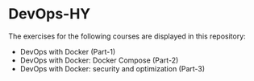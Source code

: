 # DevOps-HY

The exercises for the following courses are displayed in this repository:

- DevOps with Docker (Part-1)
- DevOps with Docker: Docker Compose (Part-2)
- DevOps with Docker: security and optimization (Part-3)
